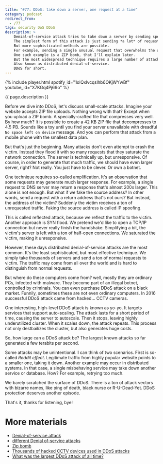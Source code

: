 ```yaml
---
title: "#77: DDoS: take down a server, one request at a time"
category: podcast
redirect_from:
  - /77
tags: security DoS DDoS
description: >
    Denial-of-service attack tries to take down a server by sending specially-crafted requests.
    The simplest form of this attack is just sending *a lot* of requests in a short period of time.
    But more sophisticated methods are possible.
    For example, sending a single unusual request that overwhelms the server.
    One such example is a ZIP bomb, that I'll explain later.
    But the most widespread technique requires a large number of attacking servers.
    Also known as distributed denial-of-service.
    DDoS for short.
---
```


{% include player.html spotify_id="1oIQxlvcqsIhb6OKjWYwBf" youtube_id="X7KGq4Pj69o" %}

{{ page.description }}

Before we dive into DDoS, let's discuss small-scale attacks.
Imagine your website accepts ZIP file uploads.
Nothing wrong with that?
Except when you upload a ZIP bomb.
A specially-crafted file that compresses very well.
By how much?
It is possible to create a 42 KB ZIP file that decompresses to 4.5 PB.
Sounds like a toy until you find your server unavailable with dreadful `No space left on device` message.
And you can perform that attack from a mobile phone with the smallest data plan.

But that's just the beginning.
Many attacks don't even attempt to crash the victim.
Instead they flood it with so many requests that they saturate the network connection.
The server is technically up, but unresponsive.
Of course, in order to generate that much traffic, we should have even larger server, right?
Not really.
You just have to be clever.
Or own a botnet.

One technique requires so-called amplification.
It's an observation that some requests may generate much larger response.
For example, a single request to DNS server may return a response that's almost 200x larger.
This alone is not enough.
But what if we fake the source address?
In other words, send a request with a return address that's not ours?
But instead, the address of the victim?
Suddenly the victim receives a ton of unrequested traffic.
Faking the source address is called IP spoofing.

This is called reflected attack, because we reflect the traffic to the victim.
Another approach is SYN flood.
We pretend we'd like to open a TCP/IP connection but never really finish the handshake.
Simplifying a bit, the victim's server is left with a ton of half-open connections.
We saturated the victim, making it unresponsive.

However, these days distributed denial-of-service attacks are the most common.
It's the least sophisticated, but most effective technique.
We simply take thousands of servers and send a ton of normal requests to victim.
The traffic may come from all over the world and is hard to distinguish from normal requests.

But where do these computers come from?
well, mostly they are ordinary PCs, infected with malware.
They become part of an illegal botnet, controlled by criminals.
You can even purchase DDoS attack on a black market.
Funnily, sometimes these are not even ordinary computers.
In 2016 successful DDoS attack came from hacked... CCTV cameras.

One interesting, high-level DDoS attack is known as yo-yo.
It targets services that support auto-scaling.
The attack lasts for a short period of time, causing the server to autoscale.
Then it stops, leaving highly underutilized cluster.
When it scales down, the attack repeats.
This process not only destbailizes the cluster, but also generates huge costs.

So, how large can a DDoS attack be?
The largest known attacks so far generated a few terabits per second.

Some attacks may be unintentional.
I can think of two scenarios.
First is so-called _Reddit effect_.
Legitimate traffic from highly popular website points to a smaller one, taking it down.
Another example may occur in distributed systems.
In that case, a single misbehaving service may take down another service or database.
How?
For example, retrying too much.

We barely scratched the surface of DDoS.
There is a ton of attack vectors with bizarre names, like ping of death, black nurse or R-U-Dead-Yet.
DDoS protection deserves another episode.

That's it, thanks for listening, bye!

# More materials

* [Denial-of-service attack](https://en.wikipedia.org/wiki/Denial-of-service_attack)
* [different Denial of-service attacks](https://en.wikipedia.org/wiki/Category:Denial-of-service_attacks)
* [Zip bomb](https://en.wikipedia.org/wiki/Zip_bomb)
* [Thousands of hacked CCTV devices used in DDoS attacks](https://www.pcworld.com/article/415443/thousands-of-hacked-cctv-devices-used-in-ddos-attacks.html)
* [What was the largest DDoS attack of all time?](https://www.cloudflare.com/learning/ddos/famous-ddos-attacks/)
